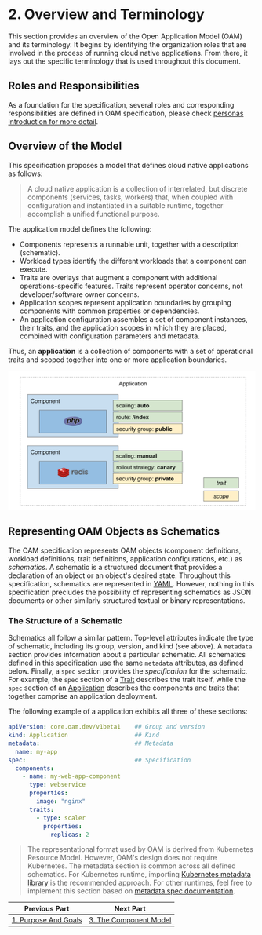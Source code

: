 # 2. Overview and Terminology

This section provides an overview of the Open Application Model (OAM) and its terminology. It begins by identifying the organization roles that are involved in the process of running cloud native applications. From there, it lays out the specific terminology that is used throughout this document.

## Roles and Responsibilities

As a foundation for the specification, several roles and corresponding responsibilities are defined in OAM specification, please check [personas introduction for more detail](./introduction.md). 

## Overview of the Model

This specification proposes a model that defines cloud native applications as follows:

> A cloud native application is a collection of interrelated, but discrete components (services, tasks, workers) that, when coupled with configuration and instantiated in a suitable runtime, together accomplish a unified functional purpose.

The application model defines the following:

- Components represents a runnable unit, together with a description (schematic).
- Workload types identify the different workloads that a component can execute.
- Traits are overlays that augment a component with additional operations-specific features. Traits represent operator concerns, not developer/software owner concerns.
- Application scopes represent application boundaries by grouping components with common properties or dependencies.
- An application configuration assembles a set of component instances, their traits, and the application scopes in which they are placed, combined with configuration parameters and metadata.

Thus, an **application** is a collection of components with a set of operational traits and scoped together into one or more application boundaries.

![alt](./assets/overview.png)

## Representing OAM Objects as Schematics

The OAM specification represents OAM objects (component definitions, workload definitions, trait definitions, application configurations, etc.) as _schematics_. A schematic is a structured document that provides a declaration of an object or an object's desired state. Throughout this specification, schematics are represented in [YAML](https://yaml.org/). However, nothing in this specification precludes the possibility of representing schematics as JSON documents or other similarly structured textual or binary representations.

### The Structure of a Schematic

Schematics all follow a similar pattern. Top-level attributes indicate the type of schematic, including its group, version, and kind (see above). A `metadata` section provides information about a particular schematic. All schematics defined in this specification use the same `metadata` attributes, as defined below. Finally, a `spec` section provides the _specification_ for the schematic. For example, the `spec` section of a [Trait](6.traits.md) describes the trait itself, while the `spec` section of an [Application](7.application.md) describes the components and traits that together comprise an application deployment.

The following example of a application exhibits all three of these sections:

```yaml
apiVersion: core.oam.dev/v1beta1    ## Group and version
kind: Application                   ## Kind
metadata:                           ## Metadata
  name: my-app
spec:                               ## Specification
  components:
    - name: my-web-app-component
      type: webservice
      properties:
        image: "nginx"
      traits:
        - type: scaler
          properties:
            replicas: 2
```

> The representational format used by OAM is derived from Kubernetes Resource Model. However, OAM's design does not require Kubernetes. The metadata section is common across all defined schematics. For Kubernetes runtime, importing [Kubernetes metadata library](https://github.com/kubernetes/apimachinery/blob/master/pkg/apis/meta/v1/types.go) is the recommended approach. For other runtimes, feel free to implement this section based on [metadata spec documentation](./metadata.md).

| Previous Part        | Next Part          |
| ------------- |-------------|
|[1. Purpose And Goals](1.purpose_and_goals.md)| [3. The Component Model](3.component_model.md)|
